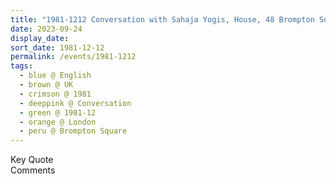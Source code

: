 ```yaml
---
title: "1981-1212 Conversation with Sahaja Yogis, House, 48 Brompton Square, Knightsbridge, London, UK (date not sure)"
date: 2023-09-24
display_date: 
sort_date: 1981-12-12
permalink: /events/1981-1212
tags:
  - blue @ English
  - brown @ UK
  - crimson @ 1981
  - deeppink @ Conversation
  - green @ 1981-12
  - orange @ London
  - peru @ Brompton Square
---
```


<wave-list>
  <list-title color="green" width="75">Key Quote</list-title>
  <list-item color="BlanchedAlmond"  width="200"></list-item>
  <list-item color="Lavender"></list-item>
  <list-item color="BlanchedAlmond"></list-item>
</wave-list>

<br>

<wave-list>
  <list-title color="green" width="75">Comments</list-title>
  <list-item color="BlanchedAlmond"  width="200"></list-item>
  <list-item color="Lavender"></list-item>
  <list-item color="BlanchedAlmond"></list-item>
</wave-list>